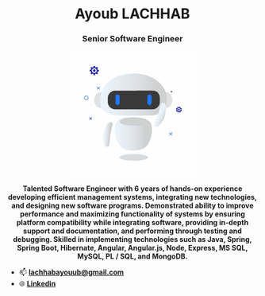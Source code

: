<h1 align="center">Ayoub LACHHAB</h1>

<h3 align="center">Senior Software Engineer</h3>
<p align= "center"><img src="https://github.com/LACHHABAYOUB/lachhabayoub/blob/main/animation.gif" width="250" height="250"></p>
<p align="center"><strong>Talented Software Engineer with 6 years of hands-on experience developing efficient management systems, integrating new technologies, and designing new software programs. Demonstrated ability to improve performance and maximizing functionality of systems by ensuring platform compatibility while integrating software, providing in-depth support and documentation, and performing through testing and debugging. Skilled in implementing technologies such as Java, Spring, Spring Boot, Hibernate, Angular, Angular.js, Node, Express, MS SQL, MySQL, PL / SQL, and MongoDB.</strong></p>


- 📫 **lachhabayouub@gmail.com**
- 🌐 **[Linkedin](https://www.linkedin.com/in/lachhabayoub/)**
